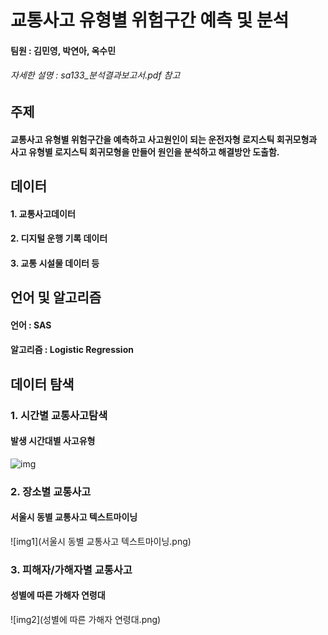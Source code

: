 # 교통사고 유형별 위험구간 예측 및 분석
#### 팀원 : 김민영, 박연아, 옥수민
###### 자세한 설명 : sa133_분석결과보고서.pdf 참고

## 주제 
#### 교통사고 유형별 위험구간을 예측하고 사고원인이 되는 운전자형 로지스틱 회귀모형과 사고 유형별 로지스틱 회귀모형을 만들어 원인을 분석하고 해결방안 도출함.

## 데이터
#### 1. 교통사고데이터
#### 2. 디지털 운행 기록 데이터
#### 3. 교통 시설물 데이터 등 

## 언어 및 알고리즘
#### 언어 : SAS
#### 알고리즘 : Logistic Regression

## 데이터 탐색
### 1. 시간별 교통사고탐색
#### 발생 시간대별 사고유형 
![img](발생시간대별사고유형.png)

### 2. 장소별 교통사고 
#### 서울시 동별 교통사고 텍스트마이닝
![img1](서울시 동별 교통사고 텍스트마이닝.png)

### 3. 피해자/가해자별 교통사고
#### 성별에 따른 가해자 연령대
![img2](성별에 따른 가해자 연령대.png)

